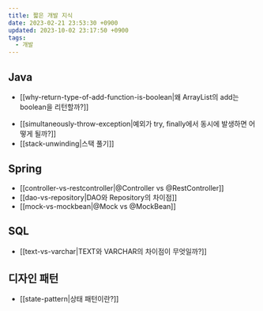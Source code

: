```yaml
---
title: 짧은 개발 지식
date: 2023-02-21 23:53:30 +0900
updated: 2023-10-02 23:17:50 +0900
tags:
  - 개발
---
```


## Java

* [[why-return-type-of-add-function-is-boolean|왜 ArrayList의 add는 boolean을 리턴할까?]]
- [[simultaneously-throw-exception|예외가 try, finally에서 동시에 발생하면 어떻게 될까?]]
- [[stack-unwinding|스택 풀기]]

## Spring

- [[controller-vs-restcontroller|@Controller vs @RestController]]
- [[dao-vs-repository|DAO와 Repository의 차이점]]
- [[mock-vs-mockbean|@Mock vs @MockBean]]

## SQL

- [[text-vs-varchar|TEXT와 VARCHAR의 차이점이 무엇일까?]]

## 디자인 패턴

- [[state-pattern|상태 패턴이란?]]